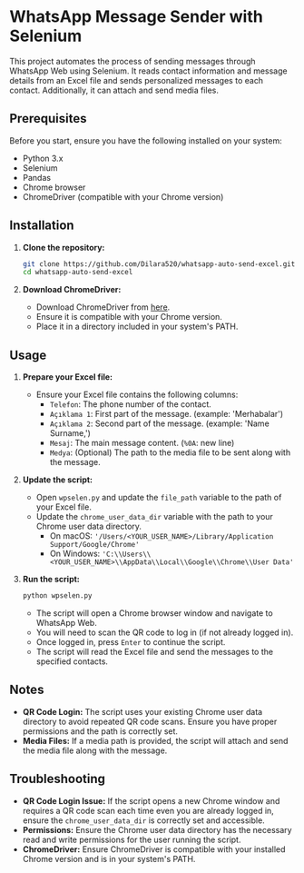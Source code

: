 # WhatsApp Message Sender with Selenium

This project automates the process of sending messages through WhatsApp Web using Selenium. It reads contact information and message details from an Excel file and sends personalized messages to each contact. Additionally, it can attach and send media files.

## Prerequisites

Before you start, ensure you have the following installed on your system:

- Python 3.x
- Selenium
- Pandas
- Chrome browser
- ChromeDriver (compatible with your Chrome version)

## Installation

1. **Clone the repository:**

    ```sh
    git clone https://github.com/Dilara520/whatsapp-auto-send-excel.git 
    cd whatsapp-auto-send-excel
    ```

3. **Download ChromeDriver:**

    - Download ChromeDriver from [here](https://sites.google.com/chromium.org/driver/downloads).
    - Ensure it is compatible with your Chrome version.
    - Place it in a directory included in your system's PATH.

## Usage

1. **Prepare your Excel file:**

    - Ensure your Excel file contains the following columns:
        - `Telefon`: The phone number of the contact.
        - `Açıklama 1`: First part of the message. (example: 'Merhabalar')
        - `Açıklama 2`: Second part of the message. (example: 'Name Surname,')
        - `Mesaj`: The main message content. (`%0A`: new line)
        - `Medya`: (Optional) The path to the media file to be sent along with the message.

2. **Update the script:**

    - Open `wpselen.py` and update the `file_path` variable to the path of your Excel file.
    - Update the `chrome_user_data_dir` variable with the path to your Chrome user data directory.
        - On macOS: `'/Users/<YOUR_USER_NAME>/Library/Application Support/Google/Chrome'`
        - On Windows: `'C:\\Users\\<YOUR_USER_NAME>\\AppData\\Local\\Google\\Chrome\\User Data'`

3. **Run the script:**

    ```sh
    python wpselen.py
    ```

    - The script will open a Chrome browser window and navigate to WhatsApp Web.
    - You will need to scan the QR code to log in (if not already logged in).
    - Once logged in, press `Enter` to continue the script.
    - The script will read the Excel file and send the messages to the specified contacts.

## Notes

- **QR Code Login:** The script uses your existing Chrome user data directory to avoid repeated QR code scans. Ensure you have proper permissions and the path is correctly set.
- **Media Files:** If a media path is provided, the script will attach and send the media file along with the message.

## Troubleshooting

- **QR Code Login Issue:** If the script opens a new Chrome window and requires a QR code scan each time even you are already logged in, ensure the `chrome_user_data_dir` is correctly set and accessible.
- **Permissions:** Ensure the Chrome user data directory has the necessary read and write permissions for the user running the script.
- **ChromeDriver:** Ensure ChromeDriver is compatible with your installed Chrome version and is in your system's PATH.

